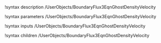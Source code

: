!syntax description /UserObjects/BoundaryFlux3EqnGhostDensityVelocity

!syntax parameters /UserObjects/BoundaryFlux3EqnGhostDensityVelocity

!syntax inputs /UserObjects/BoundaryFlux3EqnGhostDensityVelocity

!syntax children /UserObjects/BoundaryFlux3EqnGhostDensityVelocity
